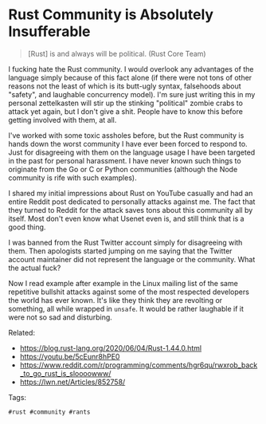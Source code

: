 # Rust Community is Absolutely Insufferable

> [Rust] is and always will be political. (Rust Core Team)

I fucking hate the Rust community. I would overlook any advantages of
the language simply because of this fact alone (if there were not tons
of other reasons not the least of which is its butt-ugly syntax,
falsehoods about "safety", and laughable concurrency model). I'm sure
just writing this in my personal zettelkasten will stir up the stinking
"political" zombie crabs to attack yet again, but I don't give a shit.
People have to know this before getting involved with them, at all.

I've worked with some toxic assholes before, but the Rust community is
hands down the worst community I have ever been forced to respond to.
Just for disagreeing with them on the language usage I have been
targeted in the past for personal harassment. I have never known such
things to originate from the Go or C or Python communities (although the
Node community is rife with such examples).

I shared my initial impressions about Rust on YouTube casually and had
an entire Reddit post dedicated to personally attacks against me. The
fact that they turned to Reddit for the attack saves tons about this
community all by itself. Most don't even know what Usenet even is, and
still think that is a good thing.

I was banned from the Rust Twitter account simply for disagreeing with
them. Then apologists started jumping on me saying that the Twitter
account maintainer did not represent the language or the community. What
the actual fuck?

Now I read example after example in the Linux mailing list of the same
repetitive bullshit attacks against some of the most respected
developers the world has ever known. It's like they think they are
revolting or something, all while wrapped in `unsafe`. It would be
rather laughable if it were not so sad and disturbing.

Related:

* <https://blog.rust-lang.org/2020/06/04/Rust-1.44.0.html>
* <https://youtu.be/5cEunr8hPE0>
* <https://www.reddit.com/r/programming/comments/hgr6qu/rwxrob_back_to_go_rust_is_sloooowww/>
* <https://lwn.net/Articles/852758/>

Tags:

    #rust #community #rants
